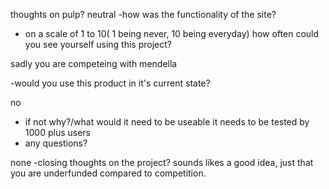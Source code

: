 thoughts on pulp?
neutral
-how was the functionality of the site?
- on a scale of 1 to 10( 1 being never, 10 being everyday) how often could you see yourself using this project?

sadly you are competeing with mendella

-would you use this product in it's current state?

no
- if not why?/what would it need to be useable
it needs to be tested by 1000 plus users
- any questions?

none
-closing thoughts on the project?
sounds likes a good idea, just that you are underfunded compared to competition.
